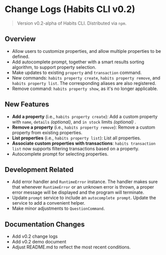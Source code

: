 # Change Logs (Habits CLI v0.2)

> Version v0.2-alpha of Habits CLI.
> Distributed via `npm`.

## Overview

* Allow users to customize properties, and allow multiple properties to be defined.
* Add autocomplete prompt, together with a smart results sorting algorithm, to support property selection.
* Make updates to existing `property` and `transaction` command.
* New commands: `habits property create`, `habits property remove`, and `habits property list`. The corresponding
  aliases are also registered.
* Remove command: `habits property show`, as it's no longer applicable.

## New Features

* **Add a property** (i.e., `habits property create`): Add a custom property with `name`, `details` _(optional)_,
  and `in stock` limits _(optional)_ .
* **Remove a property** (i.e., `habits property remove`): Remove a custom property from existing properties.
* **List properties** (i.e., `habits property list`): List all properties.
* **Associate custom properties with transactions**: `habits transaction list` now supports filtering transactions based
  on a property.
* Autocomplete prompt for selecting properties.

## Development Related

* Add error handler and `RuntimeError` instance. The handler makes sure that whenever `RuntimeError` or an unknown error
  is thrown, a proper error message will be displayed and the program will terminate.
* Update `prompt` service to include an `autocomplete prompt`. Update the service to add a convenient helper.
* Make minor adjustments to `QuestionCommand`.

## Documentation Changes

* Add v0.2 change logs
* Add v0.2 demo document
* Adjust README.md to reflect the most recent conditions.
